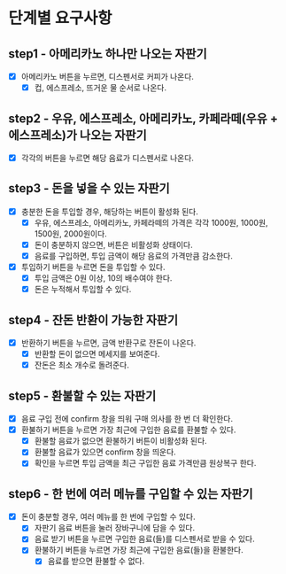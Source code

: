 # 단계별 요구사항

## step1 - 아메리카노 하나만 나오는 자판기

- [x] 아메리카노 버튼을 누르면, 디스펜서로 커피가 나온다.
  - [x] 컵, 에스프레소, 뜨거운 물 순서로 나온다.

## step2 - 우유, 에스프레소, 아메리카노, 카페라떼(우유 + 에스프레소)가 나오는 자판기

- [x] 각각의 버튼을 누르면 해당 음료가 디스펜서로 나온다.

## step3 - 돈을 넣을 수 있는 자판기

- [x] 충분한 돈을 투입할 경우, 해당하는 버튼이 활성화 된다.
  - [x] 우유, 에스프레소, 아메리카노, 카페라떼의 가격은 각각 1000원, 1000원, 1500원, 2000원이다.
  - [x] 돈이 충분하지 않으면, 버튼은 비활성화 상태이다.
  - [x] 음료를 구입하면, 투입 금액이 해당 음료의 가격만큼 감소한다.
- [x] 투입하기 버튼을 누르면 돈을 투입할 수 있다.
  - [x] 투입 금액은 0원 이상, 10의 배수여야 한다.
  - [x] 돈은 누적해서 투입할 수 있다.

## step4 - 잔돈 반환이 가능한 자판기

- [x] 반환하기 버튼을 누르면, 금액 반환구로 잔돈이 나온다.
  - [x] 반환할 돈이 없으면 메세지를 보여준다.
  - [x] 잔돈은 최소 개수로 돌려준다.

## step5 - 환불할 수 있는 자판기

- [x] 음료 구입 전에 confirm 창을 띄워 구매 의사를 한 번 더 확인한다.
- [x] 환불하기 버튼을 누르면 가장 최근에 구입한 음료를 환불할 수 있다.
  - [x] 환불할 음료가 없으면 환불하기 버튼이 비활성화 된다.
  - [x] 환불할 음료가 있으면 confirm 창을 띄운다.
  - [x] 확인을 누르면 투입 금액을 최근 구입한 음료 가격만큼 원상복구 한다.

## step6 - 한 번에 여러 메뉴를 구입할 수 있는 자판기

- [x] 돈이 충분할 경우, 여러 메뉴를 한 번에 구입할 수 있다.
  - [x] 자판기 음료 버튼을 눌러 장바구니에 담을 수 있다.
  - [x] 음료 받기 버튼을 누르면 구입한 음료(들)를 디스펜서로 받을 수 있다.
  - [x] 환불하기 버튼을 누르면 가장 최근에 구입한 음료(들)을 환불한다.
    - [x] 음료를 받으면 환불할 수 없다.
